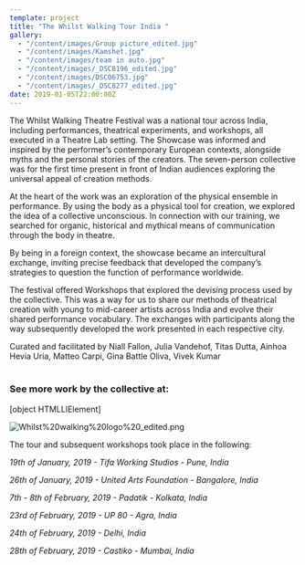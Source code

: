```yaml
---
template: project
title: "The Whilst Walking Tour India "
gallery:
  - "/content/images/Group picture_edited.jpg"
  - "/content/images/Kamshet.jpg"
  - "/content/images/team in auto.jpg"
  - "/content/images/_DSC8196_edited.jpg"
  - "/content/images/DSC06753.jpg"
  - "/content/images/_DSC8277_edited.jpg"
date: 2019-01-05T22:00:00Z
---
```


The Whilst Walking Theatre Festival was a national tour across India, including performances, theatrical experiments, and workshops, all executed in a Theatre Lab setting. The Showcase was informed and inspired by the performer’s contemporary European contexts, alongside myths and the personal stories of the creators. The seven-person collective was for the first time present in front of Indian audiences exploring the universal appeal of creation methods.

At the heart of the work was an exploration of the physical ensemble in performance. By using the body as a physical tool for creation, we explored the idea of a collective unconscious. In connection with our training, we searched for organic, historical and mythical means of communication through the body in theatre.

By being in a foreign context, the showcase became an intercultural exchange, inviting precise feedback that developed the company’s strategies to question the function of performance worldwide.

The festival offered Workshops that explored the devising process used by the collective. This was a way for us to share our methods of theatrical creation with young to mid-career artists across India and evolve their shared performance vocabulary. The exchanges with participants along the way subsequently developed the work presented in each respective city.

Curated and facilitated by Niall Fallon, Julia Vandehof, Titas Dutta, Ainhoa Hevia Uria, Matteo Carpi, Gina Battle Oliva, Vivek Kumar  
​

### See more work by the collective at:

\[object HTMLLIElement\]

![Whilst%20walking%20logo%20_edited.png](https://static.wixstatic.com/media/f8b1aa_da3fa11d678d4b26aa3572f90c500353~mv2.png/v1/fill/w_355,h_113,al_c,q_85,usm_0.66_1.00_0.01/Whilst%2520walking%2520logo%2520_edited.webp)

The tour and subsequent workshops took place in the following:

_19th of January, 2019 - Tifa Working Studios - Pune, India_

_26th of January, 2019 - United Arts Foundation - Bangalore, India_

_7th - 8th of February, 2019 - Padatik - Kolkata, India_

_23rd of February, 2019 - UP 80 - Agra, India_

_24th of February, 2019 - Delhi, India_

_28th of February, 2019 - Castiko - Mumbai, India_
